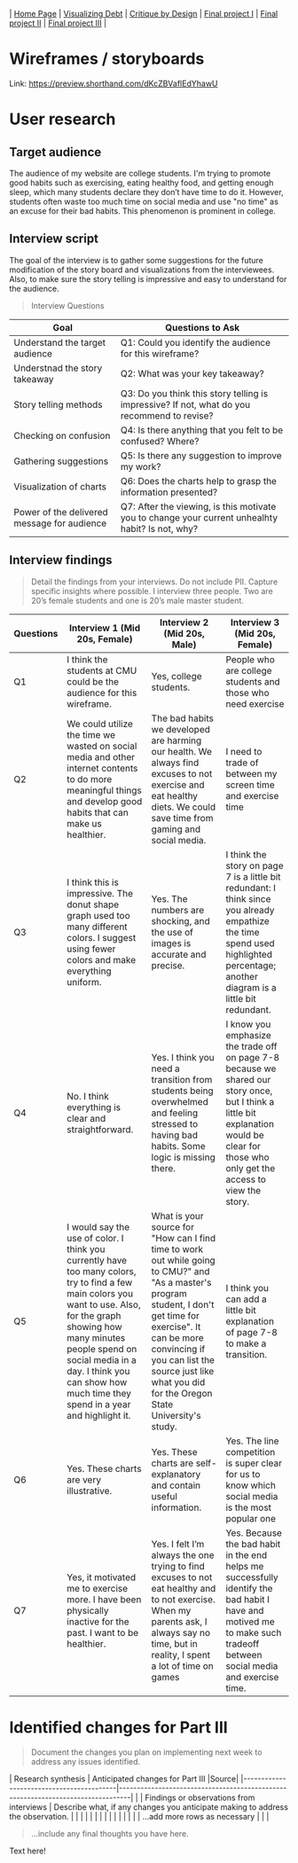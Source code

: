 | [Home Page](https://yicenma.github.io/tswd-portfolio) | [Visualizing Debt](visualizing-government-debt) | [Critique by Design](critique-by-design) | [Final project I](final-project-part-one) | [Final project II](final-project-part-two) | [Final project III](final-project-part-three) |



# Wireframes / storyboards
Link: https://preview.shorthand.com/dKcZBVaflEdYhawU

# User research 

## Target audience
The audience of my website are college students. I'm trying to promote good habits such as exercising, eating healthy food, and getting enough sleep, which many students declare they don’t have time to do it. However, students often waste too much time on social media and use "no time" as an excuse for their bad habits. This phenomenon is prominent in college.

## Interview script

The goal of the interview is to gather some suggestions for the future modification of the story board and visualizations from the interviewees. Also, to make sure the story telling is impressive and easy to understand for the audience.

> Interview Questions
> 

| Goal | Questions to Ask |
|------|------------------|
|Understand the target audience      |Q1: Could you identify the audience for this wireframe?                  |
|Understnad the story takeaway      |Q2: What was your key takeaway?                  |
|Story telling methods      |Q3: Do you think this story telling is impressive? If not, what do you recommend to revise?                  |
|Checking on confusion      |Q4: Is there anything that you felt to be confused? Where?                  |
|Gathering suggestions      |Q5: Is there any suggestion to improve my work?                  |
|Visualization of charts      |Q6: Does the charts help to grasp the information presented?                  |
|Power of the delivered message for audience    |Q7: After the viewing, is this motivate you to change your current unhealhty habit? Is not, why?                  |

## Interview findings
> Detail the findings from your interviews.  Do not include PII.  Capture specific insights where possible.
> I interview three people. Two are 20’s female students and one is 20’s male master student.


| Questions               | Interview 1 (Mid 20s, Female) | Interview 2 (Mid 20s, Male) | Interview 3 (Mid 20s, Female) |
|-------------------------|--------------------------------|-------------|-------------|
| Q1                      |I think the students at CMU could be the audience for this wireframe.  |Yes, college students.              |People who are college students and those who need exercise              |
| Q2                      |We could utilize the time we wasted on social media and other internet contents to do more meaningful things and develop good habits that can make us healthier.                                |The bad habits we developed are harming our health. We always find excuses to not exercise and eat healthy diets. We could save time from gaming and social media.              |I need to trade of between my screen time and exercise time             |
| Q3                      |I think this is impressive. The donut shape graph used too many different colors. I suggest using fewer colors and make everything uniform. |Yes. The numbers are shocking, and the use of images is accurate and precise.              |I think the story on page 7 is a little bit redundant: I think since you already empathize the time spend used highlighted percentage; another diagram is a little bit redundant.             |
| Q4                      |No. I think everything is clear and straightforward.   |Yes. I think you need a transition from students being overwhelmed and feeling stressed to having bad habits. Some logic is missing there.             |I know you emphasize the trade off on page 7-8 because we shared our story once, but I think a little bit explanation would be clear for those who only get the access to view the story.               |
| Q5                      |I would say the use of color. I think you currently have too many colors, try to find a few main colors you want to use. Also, for the graph showing how many minutes people spend on social media in a day. I think you can show how much time they spend in a year and highlight it.                                |What is your source for "How can I find time to work out while going to CMU?" and "As a master's program student, I don't get time for exercise". It can be more convincing if you can list the source just like what you did for the Oregon State University's study.             |I think you can add a little bit explanation of page 7-8 to make a transition.              |
| Q6                      |Yes. These charts are very illustrative.                                |Yes. These charts are self-explanatory and contain useful information.             |Yes. The line competition is super clear for us to know which social media is the most popular one             |
| Q7                      |Yes, it motivated me to exercise more. I have been physically inactive for the past. I want to be healthier.                                |Yes. I felt I’m always the one trying to find excuses to not eat healthy and to not exercise. When my parents ask, I always say no time, but in reality, I spent a lot of time on games             |Yes. Because the bad habit in the end helps me successfully identify the bad habit I have and motived me to make such tradeoff between social media and exercise time.             |



# Identified changes for Part III
> Document the changes you plan on implementing next week to address any issues identified.  


| Research synthesis                       | Anticipated changes for Part III                                                |Source|
|------------------------------------------|---------------------------------------------------------------------------------|     |
| Findings or observations from interviews | Describe what, if any changes you anticipate making to address the observation. |    |
|                                          |                                                                                 |    |
|                                          |                                                                                 |    |
|                                          |                                                                                 |    |
| ...add more rows as necessary            |                                                                                 |    |

> ...include any final thoughts you have here. 

Text here!


